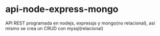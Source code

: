 # api-node-express-mongo
API REST programada en nodejs, expressjs y mongo(no relacional), así mismo se crea un CRUD con mysql(relacional)
